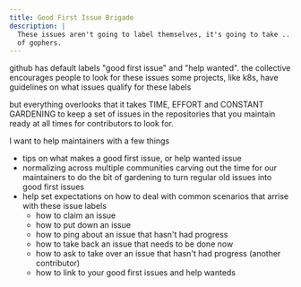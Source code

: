 ```yaml
---
title: Good First Issue Brigade
description: |
  These issues aren't going to label themselves, it's going to take ... a brigade
  of gophers.
---
```


github has default labels "good first issue" and "help wanted".
the collective encourages people to look for these issues
some projects, like k8s, have guidelines on what issues qualify for these labels

but everything overlooks that it takes TIME, EFFORT and CONSTANT GARDENING to keep
a set of issues in the repositories that you maintain ready at all times for
contributors to look for.

I want to help maintainers with a few things

* tips on what makes a good first issue, or help wanted issue
* normalizing across multiple communities carving out the time for our maintainers
 to do the bit of gardening to turn regular old issues into good first issues
* help set expectations on how to deal with common scenarios that arrise with these
issue labels
  * how to claim an issue
  * how to put down an issue
  * how to ping about an issue that hasn't had progress
  * how to take back an issue that needs to be done now
  * how to ask to take over an issue that hasn't had progress (another contributor)
  * how to link to your good first issues and help wanteds
